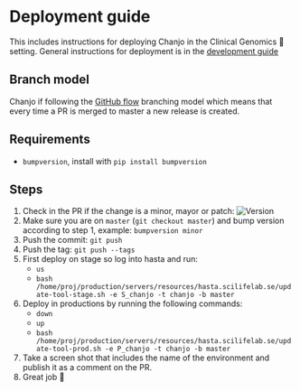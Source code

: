 # Deployment guide
This includes instructions for deploying Chanjo in the Clinical Genomics :hospital: setting. General instructions for deployment is in the [development guide][development-guide]

## Branch model

Chanjo if following the [GitHub flow][gh-flow] branching model which means that every time a PR is merged to master a new release is created.

## Requirements

- `bumpversion`, install with `pip install bumpversion`

## Steps

1. Check in the PR if the change is a minor, mayor or patch: ![Version][pr-version]
1. Make sure you are on `master` (`git checkout master`) and bump version according to step 1, example: `bumpversion minor`
1. Push the commit: `git push`
1. Push the tag: `git push --tags`
1. First deploy on stage so log into hasta and run:
    - `us`
    - `bash /home/proj/production/servers/resources/hasta.scilifelab.se/update-tool-stage.sh -e S_chanjo -t chanjo -b master`
1. Deploy in productions by running the following commands:
    - `down`
    - `up`
    - `bash /home/proj/production/servers/resources/hasta.scilifelab.se/update-tool-prod.sh -e P_chanjo -t chanjo -b master`
1. Take a screen shot that includes the name of the environment and publish it as a comment on the PR.
1. Great job :whale2:




[pr-version]: docs/img/version.png
[development-guide]: http://clinical-genomics.github.io/development/publish/prod/
[gh-flow]: http://clinical-genomics.github.io/development/dev/models/#rolling-release-github-flow
